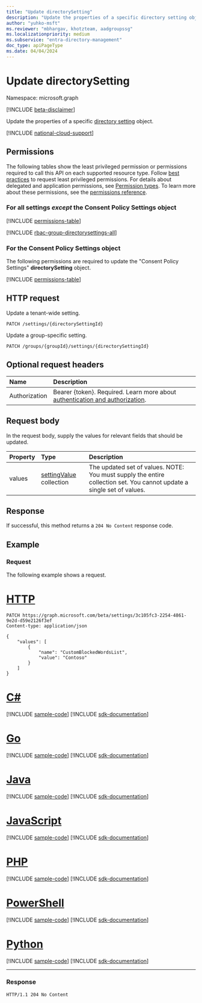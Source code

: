 ```yaml
---
title: "Update directorySetting"
description: "Update the properties of a specific directory setting object."
author: "yuhko-msft"
ms.reviewer: "mbhargav, khotzteam, aadgroupssg"
ms.localizationpriority: medium
ms.subservice: "entra-directory-management"
doc_type: apiPageType
ms.date: 04/04/2024
---
```


# Update directorySetting

Namespace: microsoft.graph

[!INCLUDE [beta-disclaimer](../../includes/beta-disclaimer.md)]

Update the properties of a specific [directory setting](../resources/directorysetting.md) object.


[!INCLUDE [national-cloud-support](../../includes/all-clouds.md)]

## Permissions
The following tables show the least privileged permission or permissions required to call this API on each supported resource type. Follow [best practices](/graph/permissions-overview#best-practices-for-using-microsoft-graph-permissions) to request least privileged permissions. For details about delegated and application permissions, see [Permission types](/graph/permissions-overview#permission-types). To learn more about these permissions, see the [permissions reference](/graph/permissions-reference).

### For all settings *except* the Consent Policy Settings object

<!-- { "blockType": "permissions", "name": "directorysetting_update" } -->
[!INCLUDE [permissions-table](../includes/permissions/directorysetting-update-permissions.md)]

[!INCLUDE [rbac-group-directorysettings-all](../includes/rbac-for-apis/rbac-group-directorysettings-all.md)]

### For the Consent Policy Settings object

The following permissions are required to update the "Consent Policy Settings" **directorySetting** object.

<!-- { "blockType": "permissions", "name": "directorysetting_update_2" } -->
[!INCLUDE [permissions-table](../includes/permissions/directorysetting-update-2-permissions.md)]


## HTTP request
<!-- { "blockType": "ignored" } -->
Update a tenant-wide setting.
```http
PATCH /settings/{directorySettingId}
```

<!-- { "blockType": "ignored" } -->
Update a group-specific setting.
```http
PATCH /groups/{groupId}/settings/{directorySettingId}
```

## Optional request headers
| Name       | Description|
|:-----------|:-----------|
|Authorization|Bearer {token}. Required. Learn more about [authentication and authorization](/graph/auth/auth-concepts).|

## Request body
In the request body, supply the values for relevant fields that should be updated. 

| Property       | Type    |Description|
|:---------------|:--------|:----------|
| values | [settingValue](../resources/settingvalue.md) collection | The updated set of values.  NOTE: You must supply the entire collection set. You cannot update a single set of values. |

## Response

If successful, this method returns a `204 No Content` response code.

## Example
### Request
The following example shows a request.

# [HTTP](#tab/http)
<!-- {
  "blockType": "request",
  "name": "update_directorysetting"
}-->
```msgraph-interactive
PATCH https://graph.microsoft.com/beta/settings/3c105fc3-2254-4861-9e2d-d59e2126f3ef
Content-type: application/json

{
    "values": [
        {
            "name": "CustomBlockedWordsList",
            "value": "Contoso"
        }
    ]
}
```

# [C#](#tab/csharp)
[!INCLUDE [sample-code](../includes/snippets/csharp/update-directorysetting-csharp-snippets.md)]
[!INCLUDE [sdk-documentation](../includes/snippets/snippets-sdk-documentation-link.md)]

# [Go](#tab/go)
[!INCLUDE [sample-code](../includes/snippets/go/update-directorysetting-go-snippets.md)]
[!INCLUDE [sdk-documentation](../includes/snippets/snippets-sdk-documentation-link.md)]

# [Java](#tab/java)
[!INCLUDE [sample-code](../includes/snippets/java/update-directorysetting-java-snippets.md)]
[!INCLUDE [sdk-documentation](../includes/snippets/snippets-sdk-documentation-link.md)]

# [JavaScript](#tab/javascript)
[!INCLUDE [sample-code](../includes/snippets/javascript/update-directorysetting-javascript-snippets.md)]
[!INCLUDE [sdk-documentation](../includes/snippets/snippets-sdk-documentation-link.md)]

# [PHP](#tab/php)
[!INCLUDE [sample-code](../includes/snippets/php/update-directorysetting-php-snippets.md)]
[!INCLUDE [sdk-documentation](../includes/snippets/snippets-sdk-documentation-link.md)]

# [PowerShell](#tab/powershell)
[!INCLUDE [sample-code](../includes/snippets/powershell/update-directorysetting-powershell-snippets.md)]
[!INCLUDE [sdk-documentation](../includes/snippets/snippets-sdk-documentation-link.md)]

# [Python](#tab/python)
[!INCLUDE [sample-code](../includes/snippets/python/update-directorysetting-python-snippets.md)]
[!INCLUDE [sdk-documentation](../includes/snippets/snippets-sdk-documentation-link.md)]

---

### Response
<!-- {
  "blockType": "response"
} -->
```http
HTTP/1.1 204 No Content
```

<!-- uuid: 8fcb5dbc-d5aa-4681-8e31-b001d5168d79
2015-10-25 14:57:30 UTC -->
<!--
{
  "type": "#page.annotation",
  "description": "Update directorysetting",
  "keywords": "",
  "section": "documentation",
  "tocPath": "",
  "suppressions": [
  ]
}
-->


